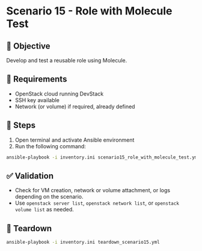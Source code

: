 # Scenario 15 - Role with Molecule Test

## 🎯 Objective
Develop and test a reusable role using Molecule.

## 🔧 Requirements
- OpenStack cloud running DevStack
- SSH key available
- Network (or volume) if required, already defined

## 📝 Steps

1. Open terminal and activate Ansible environment
2. Run the following command:
```bash
ansible-playbook -i inventory.ini scenario15_role_with_molecule_test.yml
```

## ✅ Validation
- Check for VM creation, network or volume attachment, or logs depending on the scenario.
- Use `openstack server list`, `openstack network list`, or `openstack volume list` as needed.

## 🧹 Teardown
```bash
ansible-playbook -i inventory.ini teardown_scenario15.yml
```
